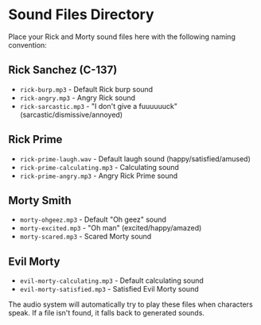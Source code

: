 # Sound Files Directory

Place your Rick and Morty sound files here with the following naming convention:

## Rick Sanchez (C-137)
- `rick-burp.mp3` - Default Rick burp sound
- `rick-angry.mp3` - Angry Rick sound
- `rick-sarcastic.mp3` - "I don't give a fuuuuuuck" (sarcastic/dismissive/annoyed)

## Rick Prime
- `rick-prime-laugh.wav` - Default laugh sound (happy/satisfied/amused)
- `rick-prime-calculating.mp3` - Calculating sound
- `rick-prime-angry.mp3` - Angry Rick Prime sound

## Morty Smith
- `morty-ohgeez.mp3` - Default "Oh geez" sound
- `morty-excited.mp3` - "Oh man" (excited/happy/amazed)
- `morty-scared.mp3` - Scared Morty sound

## Evil Morty
- `evil-morty-calculating.mp3` - Default calculating sound
- `evil-morty-satisfied.mp3` - Satisfied Evil Morty sound

The audio system will automatically try to play these files when characters speak. If a file isn't found, it falls back to generated sounds.